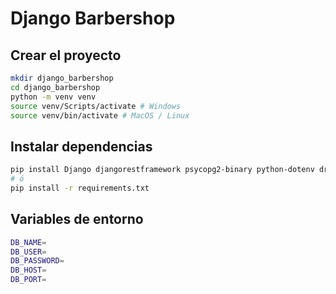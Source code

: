 # Django Barbershop

## Crear el proyecto

```bash
mkdir django_barbershop
cd django_barbershop
python -m venv venv
source venv/Scripts/activate # Windows
source venv/bin/activate # MacOS / Linux
```

## Instalar dependencias

```bash
pip install Django djangorestframework psycopg2-binary python-dotenv drf-spectacular django-cors-headers
# ó
pip install -r requirements.txt
```

## Variables de entorno
```bash
DB_NAME=
DB_USER=
DB_PASSWORD=
DB_HOST=
DB_PORT=
```